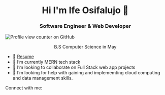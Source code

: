 <h1 align="center"> Hi I'm Ife Osifalujo 👋</h1>

<h3 align="center">Software Engineer & Web Developer</h3>

![Profile view counter on GitHub](https://github.com/osifalujoi1)

<p align="center">B.S Computer Science in May</p>

- 📄 [Resume](https://ifeosifalujoresume.tiiny.site/)
- 🌱 I’m currently MERN tech stack
- 👯 I’m looking to collaborate on Full Stack web app projects
- 🤔 I’m looking for help with gaining and implememting cloud computing and data management skills.

Connect with me:




